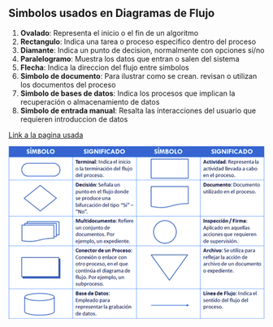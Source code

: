 ## Simbolos usados en Diagramas de Flujo

1) **Ovalado**: Representa el inicio o el fin de un algoritmo
2) **Rectangulo**: Indica una tarea o proceso especifico dentro del proceso
3) **Diamante**: Indica un punto de decision, normalmente con opciones si/no
4) **Paralelogramo**: Muestra los datos que entran o salen del sistema
5) **Flecha**: Indica la direccion del flujo entre simbolos
6) **Simbolo de documento**: Para ilustrar como se crean. revisan o utilizan los documentos del proceso
7) **Simbolo de bases de datos**: Indica los procesos que implican la recuperación o almacenamiento de datos
8) **Simbolo de entrada manual**: Resalta las interacciones del usuario que requieren introduccion de datos

[Link a la pagina usada](https://clickup.com/es-ES/blog/214499/simbolos-del-diagrama-de-flujo)

![Imagen descriptiva](/images/diagrama-de-flujo.png)
